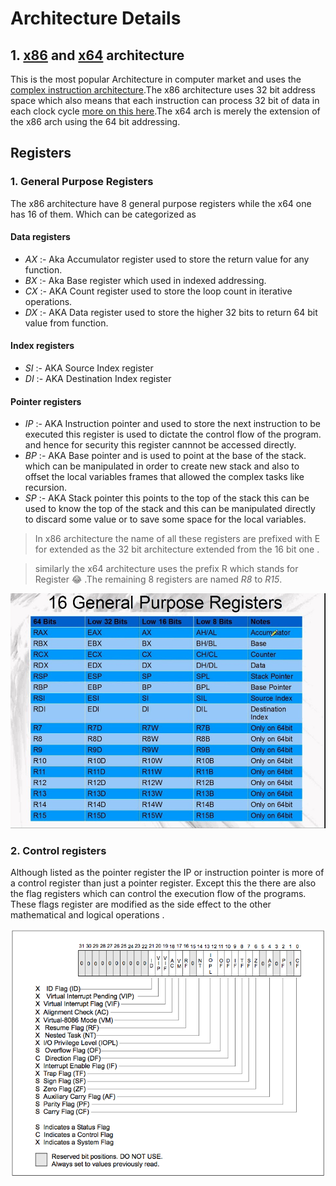 # Architecture Details

## 1. [x86](https://en.wikipedia.org/wiki/X86) and [x64](https://en.wikipedia.org/wiki/X86-64) architecture
This is the most popular Architecture in computer market and uses the [complex instruction architecture](https://en.wikipedia.org/wiki/Complex_instruction_set_computer).The x86 architecture uses 32 bit address space which also means that each instruction can process 32 bit of data in each clock cycle [more on this here](https://www.techopedia.com/definition/289/32-bit).The x64 arch is merely the extension of the x86 arch using the 64 bit addressing.

## Registers 
### 1. General Purpose Registers 
The x86 architecture have 8 general purpose registers while the x64 one has 16 of them. Which can be categorized as 
#### Data registers  
* _AX_ :- Aka Accumulator register used to store the return value for any function.  
* _BX_ :- Aka Base register which used in indexed addressing.  
* _CX_ :- AKA Count register used to store the loop count in iterative operations.
* _DX_ :- AKA Data register used to store the higher 32 bits to return 64 bit value from function. 
#### Index registers
* _SI_ :- AKA Source Index register
* _DI_ :- AKA Destination Index register
#### Pointer registers
* _IP_ :- AKA Instruction pointer and used to store the next instruction to be executed this register is used to dictate the control flow of the program. and hence for security this register cannnot be accessed directly.  
* _BP_ :- AKA Base pointer and is used to point at the base of the stack. which can be manipulated in order to create new stack and also to offset the local variables frames that allowed the complex tasks like recursion. 
* _SP_ :- AKA Stack pointer this points to the top of the stack this can be used to know the top of the stack and this can be manipulated directly to discard some value or to save some space for the local variables.    

> In x86 architecture the name of all these registers are prefixed with E for extended as the 32 bit architecture extended from the 16 bit one .


> similarly the x64 architecture uses the prefix R which stands for Register :joy: .The remaining 8 registers are named _R8_  to _R15_.

![x64 general purpose registers](x64reg.jpg)  


### 2. Control registers 
Although listed as the pointer register the IP or instruction pointer is more of a control register than just a pointer register. Except this the there are also the flag registers which can control the execution flow of the programs.  
These flags register are modified as the side effect to the other mathematical and logical operations .


![x86/64 flag registers](x86-64flags.png)